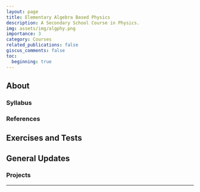 ```yaml
---
layout: page
title: Elementary Algebra Based Physics
description: A Secondary School Course in Physics.
img: assets/img/algphy.png
importance: 3
category: Courses
related_publications: false
giscus_comments: false
toc:
  beginning: true
---
```


## About

### Syllabus

### References

## Exercises and Tests

## General Updates

### Projects

---
